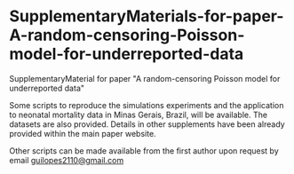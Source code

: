 # SupplementaryMaterials-for-paper-A-random-censoring-Poisson-model-for-underreported-data
SupplementaryMaterial for paper "A random-censoring Poisson model for underreported data"

Some scripts to reproduce the simulations experiments and the application to neonatal mortality data in Minas Gerais, Brazil, will be available.
The datasets are also provided.
Details in other supplements have been already provided within the main paper website.

Other scripts can be made available from the first author upon request by email guilopes2110@gmail.com
